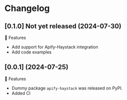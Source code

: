 # Changelog

## [0.1.0] Not yet released  (2024-07-30)

🚀 Features
- Add support for Apify-Haystack integration
- Add code examples

## [0.0.1] (2024-07-25)

🚀 Features
- Dummy package `apify-haystack` was released on PyPI.
- Added CI

